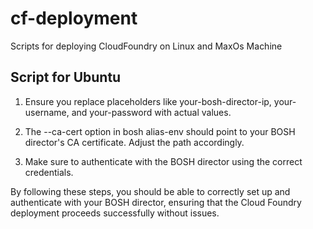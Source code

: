 # cf-deployment
Scripts for deploying CloudFoundry on Linux and MaxOs Machine 

## Script for Ubuntu

1. Ensure you replace placeholders like your-bosh-director-ip, your-username, and your-password with actual values.

2. The --ca-cert option in bosh alias-env should point to your BOSH director's CA certificate. Adjust the path accordingly.

3. Make sure to authenticate with the BOSH director using the correct credentials.

By following these steps, you should be able to correctly set up and authenticate with your BOSH director, ensuring that the Cloud Foundry deployment proceeds successfully without issues.